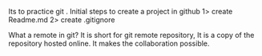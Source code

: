 Its to practice git .
Initial steps to create a project in github
1> create Readme.md
2> create .gitignore

What a remote in git?
It is short for git remote repository, It is a copy of the repository hosted online.
It makes the collaboration possible.